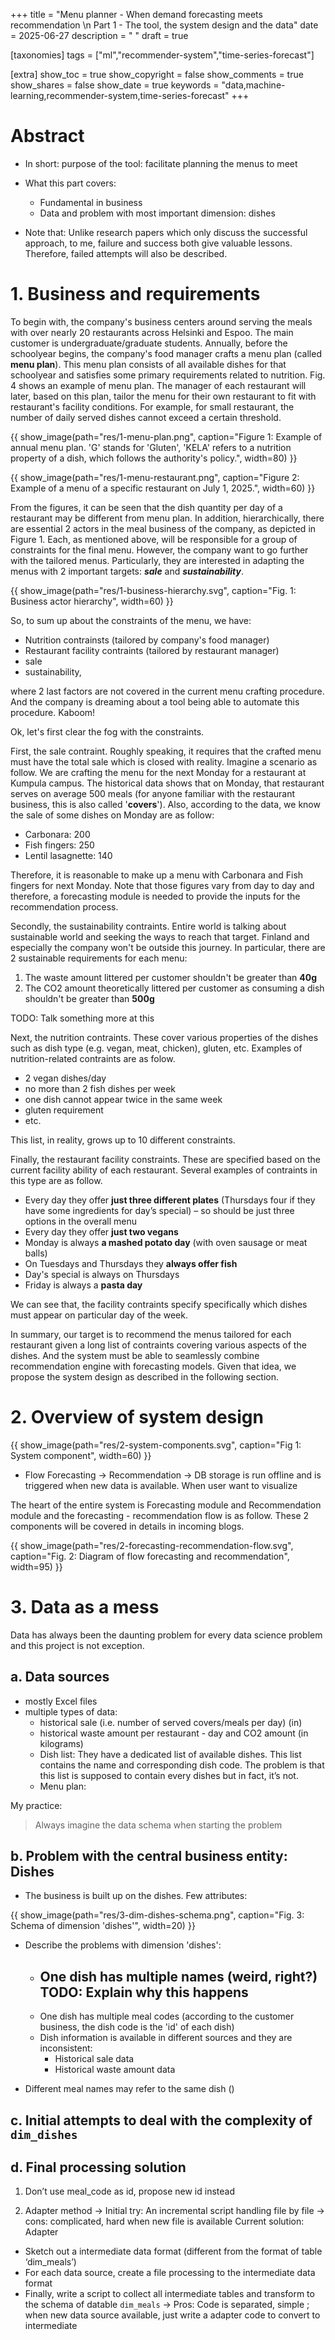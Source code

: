 +++
title = "Menu planner - When demand forecasting meets recommendation \n Part 1 - The tool, the system design and the data"
date = 2025-06-27
description = " "
draft = true

[taxonomies]
tags = ["ml","recommender-system","time-series-forecast"]


[extra]
show_toc = true
show_copyright = false
show_comments = true
show_shares = false
show_date = true
keywords = "data,machine-learning,recommender-system,time-series-forecast"
+++

# Abstract

- In short: purpose of the tool: facilitate planning the menus to meet
- What this part covers:

  - Fundamental in business
  - Data and problem with most important dimension: dishes

- Note that: Unlike research papers which only discuss the successful approach, to me, failure and success both give valuable lessons. Therefore, failed attempts will also be described.

# 1. Business and requirements

To begin with, the company's business centers around serving the meals with over nearly 20 restaurants across Helsinki and Espoo. The main customer is undergraduate/graduate students. Annually, before the schoolyear begins, the company's food manager crafts a menu plan (called **menu plan**). This menu plan consists of all available dishes for that schoolyear and satisfies some primary requirements related to nutrition. Fig. 4 shows an example of menu plan. The manager of each restaurant will later, based on this plan, tailor the menu for their own restaurant to fit with restaurant's facility conditions. For example, for small restaurant, the number of daily served dishes cannot exceed a certain threshold.

{{ show_image(path="res/1-menu-plan.png", caption="Figure 1: Example of annual menu plan. 'G' stands for 'Gluten', 'KELA' refers to a nutrition property of a dish, which follows the authority's policy.", width=80) }}

{{ show_image(path="res/1-menu-restaurant.png", caption="Figure 2: Example of a menu of a specific restaurant on July 1, 2025.", width=60) }}

From the figures, it can be seen that the dish quantity per day of a restaurant may be different from menu plan. In addition, hierarchically, there are essential 2 actors in the meal business of the company, as depicted in Figure 1. Each, as mentioned above, will be responsible for a group of constraints for the final menu. However, the company want to go further with the tailored menus. Particularly, they are interested in adapting the menus with 2 important targets: **_sale_** and **_sustainability_**.

{{ show_image(path="res/1-business-hierarchy.svg", caption="Fig. 1: Business actor hierarchy", width=60) }}

So, to sum up about the constraints of the menu, we have:

- Nutrition contrainsts (tailored by company's food manager)
- Restaurant facility contraints (tailored by restaurant manager)
- sale
- sustainability,

where 2 last factors are not covered in the current menu crafting procedure. And the company is dreaming about a tool being able to automate this procedure. Kaboom!

Ok, let's first clear the fog with the constraints.

First, the sale contraint. Roughly speaking, it requires that the crafted menu must have the total sale which is closed with reality. Imagine a scenario as follow. We are crafting the menu for the next Monday for a restaurant at Kumpula campus. The historical data shows that on Monday, that restaurant serves on average 500 meals (for anyone familiar with the restaurant business, this is also called '**covers**'). Also, according to the data, we know the sale of some dishes on Monday are as follow:

- Carbonara: 200
- Fish fingers: 250
- Lentil lasagnette: 140

Therefore, it is reasonable to make up a menu with Carbonara and Fish fingers for next Monday. Note that those figures vary from day to day and therefore, a forecasting module is needed to provide the inputs for the recommendation process.

Secondly, the sustainability contraints. Entire world is talking about sustainable world and seeking the ways to reach that target. Finland and especially the company won't be outside this journey. In particular, there are 2 sustainable requirements for each menu:

1. The waste amount littered per customer shouldn't be greater than **40g**
2. The CO2 amount theoretically littered per customer as consuming a dish shouldn't be greater than **500g**

TODO: Talk something more at this

Next, the nutrition contraints. These cover various properties of the dishes such as dish type (e.g. vegan, meat, chicken), gluten, etc. Examples of nutrition-related contraints are as folow.

- 2 vegan dishes/day
- no more than 2 fish dishes per week
- one dish cannot appear twice in the same week
- gluten requirement
- etc.

This list, in reality, grows up to 10 different constraints.

Finally, the restaurant facility constraints. These are specified based on the current facility ability of each restaurant. Several examples of contraints in this type are as follow.

- Every day they offer **just three different plates** (Thursdays four if they have some ingredients for day’s special) – so should be just three options in the overall menu
- Every day they offer **just two vegans**
- Monday is always **a mashed potato day** (with oven sausage or meat balls)
- On Tuesdays and Thursdays they **always offer fish**
- Day's special is always on Thursdays
- Friday is always a **pasta day**

We can see that, the facility contraints specify specifically which dishes must appear on particular day of the week.

In summary, our target is to recommend the menus tailored for each restaurant given a long list of contraints covering various aspects of the dishes. And the system must be able to seamlessly combine recommendation engine with forecasting models. Given that idea, we propose the system design as described in the following section.

# 2. Overview of system design

{{ show_image(path="res/2-system-components.svg", caption="Fig 1: System component", width=60) }}

- Flow Forecasting → Recommendation → DB storage is run offline and is triggered when new data is available. When user want to visualize

The heart of the entire system is Forecasting module and Recommendation module and the forecasting - recommendation flow is as follow. These 2 components will be covered in details in incoming blogs.

{{ show_image(path="res/2-forecasting-recommendation-flow.svg", caption="Fig. 2: Diagram of flow forecasting and recommendation", width=95) }}

# 3. Data as a mess

Data has always been the daunting problem for every data science problem and this project is not exception.

## a. Data sources

- mostly Excel files
- multiple types of data:
  - historical sale (i.e. number of served covers/meals per day) (in)
  - historical waste amount per restaurant - day and CO2 amount (in kilograms)
  - Dish list: They have a dedicated list of available dishes. This list contains the name and corresponding dish code. The problem is that this list is supposed to contain every dishes but in fact, it’s not.
  - Menu plan:

My practice:

> Always imagine the data schema when starting the problem

## b. Problem with the central business entity: Dishes

- The business is built up on the dishes. Few attributes:

{{ show_image(path="res/3-dim-dishes-schema.png", caption="Fig. 3: Schema of dimension 'dishes'", width=20) }}

- Describe the problems with dimension 'dishes':

  - One dish has multiple names (weird, right?)
    TODO: Explain why this happens
    -
  - One dish has multiple meal codes (according to the customer business, the dish code is the 'id' of each dish)
  - Dish information is available in different sources and they are inconsistent:
    - Historical sale data
    - Historical waste amount data

- Different meal names may refer to the same dish ()

## c. Initial attempts to deal with the complexity of `dim_dishes`

## d. Final processing solution

1. Don’t use meal_code as id, propose new id instead

2. Adapter method
   -> Initial try:
   An incremental script handling file by file → cons: complicated, hard when new file is available
   Current solution: Adapter

- Sketch out a intermediate data format (different from the format of table ‘dim_meals’)
- For each data source, create a file processing to the intermediate data format
- Finally, write a script to collect all intermediate tables and transform to the schema of datable `dim_meals`
  → Pros: Code is separated, simple ; when new data source available, just write a adapter code to convert to intermediate
